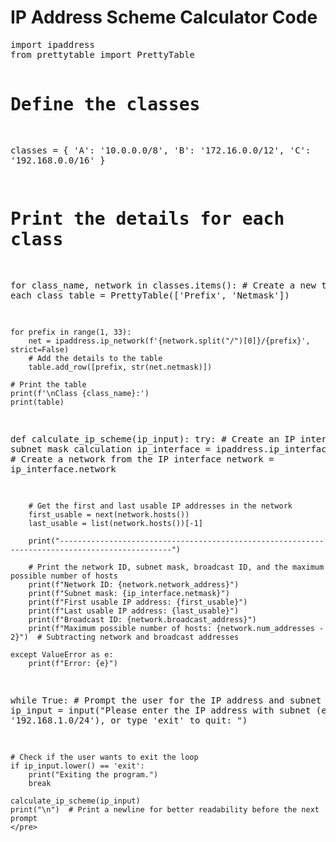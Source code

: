 </head>
<body>
    <h1>IP Address Scheme Calculator Code</h1>
    <pre>
import ipaddress
from prettytable import PrettyTable

# Define the classes
classes = {
    'A': '10.0.0.0/8',
    'B': '172.16.0.0/12',
    'C': '192.168.0.0/16'
}

# Print the details for each class
for class_name, network in classes.items():
    # Create a new table for each class
    table = PrettyTable(['Prefix', 'Netmask'])

    for prefix in range(1, 33):
        net = ipaddress.ip_network(f'{network.split("/")[0]}/{prefix}', strict=False)
        # Add the details to the table
        table.add_row([prefix, str(net.netmask)])

    # Print the table
    print(f'\nClass {class_name}:')
    print(table)

def calculate_ip_scheme(ip_input):
    try:
        # Create an IP interface for subnet mask calculation
        ip_interface = ipaddress.ip_interface(ip_input)
        # Create a network from the IP interface
        network = ip_interface.network

        # Get the first and last usable IP addresses in the network
        first_usable = next(network.hosts())
        last_usable = list(network.hosts())[-1]

        print("-----------------------------------------------------------------------------------------------")

        # Print the network ID, subnet mask, broadcast ID, and the maximum possible number of hosts
        print(f"Network ID: {network.network_address}")
        print(f"Subnet mask: {ip_interface.netmask}")
        print(f"First usable IP address: {first_usable}")
        print(f"Last usable IP address: {last_usable}")
        print(f"Broadcast ID: {network.broadcast_address}")
        print(f"Maximum possible number of hosts: {network.num_addresses - 2}")  # Subtracting network and broadcast addresses

    except ValueError as e:
        print(f"Error: {e}")

while True:
    # Prompt the user for the IP address and subnet mask
    ip_input = input("Please enter the IP address with subnet (e.g., '192.168.1.0/24'), or type 'exit' to quit: ")

    # Check if the user wants to exit the loop
    if ip_input.lower() == 'exit':
        print("Exiting the program.")
        break

    calculate_ip_scheme(ip_input)
    print("\n")  # Print a newline for better readability before the next prompt
    </pre>
</body>
</html>
